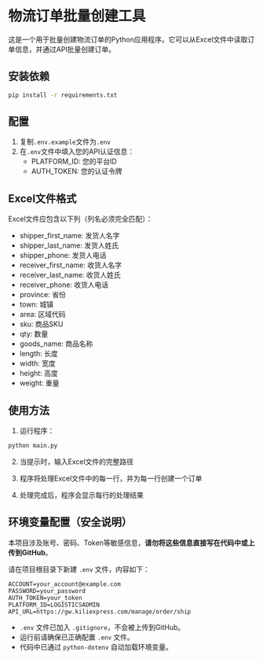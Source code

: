 # 物流订单批量创建工具

这是一个用于批量创建物流订单的Python应用程序。它可以从Excel文件中读取订单信息，并通过API批量创建订单。

## 安装依赖

```bash
pip install -r requirements.txt
```

## 配置

1. 复制`.env.example`文件为`.env`
2. 在`.env`文件中填入您的API认证信息：
   - PLATFORM_ID: 您的平台ID
   - AUTH_TOKEN: 您的认证令牌

## Excel文件格式

Excel文件应包含以下列（列名必须完全匹配）：

- shipper_first_name: 发货人名字
- shipper_last_name: 发货人姓氏
- shipper_phone: 发货人电话
- receiver_first_name: 收货人名字
- receiver_last_name: 收货人姓氏
- receiver_phone: 收货人电话
- province: 省份
- town: 城镇
- area: 区域代码
- sku: 商品SKU
- qty: 数量
- goods_name: 商品名称
- length: 长度
- width: 宽度
- height: 高度
- weight: 重量

## 使用方法

1. 运行程序：
```bash
python main.py
```

2. 当提示时，输入Excel文件的完整路径

3. 程序将处理Excel文件中的每一行，并为每一行创建一个订单

4. 处理完成后，程序会显示每行的处理结果 

## 环境变量配置（安全说明）

本项目涉及账号、密码、Token等敏感信息，**请勿将这些信息直接写在代码中或上传到GitHub**。

请在项目根目录下新建 `.env` 文件，内容如下：

```
ACCOUNT=your_account@example.com
PASSWORD=your_password
AUTH_TOKEN=your_token
PLATFORM_ID=LOGISTICSADMIN
API_URL=https://gw.kiliexpress.com/manage/order/ship
```

- `.env` 文件已加入 `.gitignore`，不会被上传到GitHub。
- 运行前请确保已正确配置 `.env` 文件。
- 代码中已通过 `python-dotenv` 自动加载环境变量。 